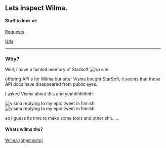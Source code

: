 ## Lets inspect Wilma.

#### Stuff to look at:
[Requests](request_ex.md)


[Urls](urls.md)


--------


### Why?

Well, i have a fainted memory of StarSoft ![rip site](https://i.imgur.com/RatvZaf.png) 


offering API's for Wilma but after Visma bought StarSoft, it seems that those API docs have disappeared from public eyes.


I asked Visma about this and yeahhhhhhhh: 


![visma replying to my epic tweet in finnish](https://i.imgur.com/j13oKrY.png) 
![visma replying to my epic tweet in finnish](https://i.imgur.com/ETqNxeA.png) 


so i guess its time to make some tools and other shit......

#### Whats wilma tho?
[Wilma (ohjelmisto)](https://fi.wikipedia.org/wiki/Wilma_(ohjelmisto)])
